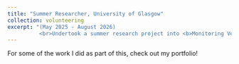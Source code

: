 ```yaml
---
title: "Summer Researcher, University of Glasgow"
collection: volunteering
excerpt: "(May 2025 - August 2026) 
          <br>Undertook a summer research project into <b>Monitoring Vegetation using Machine Learning</b> with support from two supervisors from the University of Glasgow." 
---
```


For some of the work I did as part of this, check out my portfolio!
